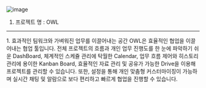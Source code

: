 ![image](https://user-images.githubusercontent.com/54265610/128623405-78f90fb2-b142-4f50-b3e2-51f0796ff96c.png)

1. 프로젝트 명 : OWL 
<hr>
  1. 효과적인 팀워크와 가벼워진 업무를 이끌어내는 공간 OWL은 효율적인 협업을 이끌어내는 협업 툴입니다.
     전체 프로젝트의 흐름과 개인 업무 진행도를 한 눈에 파악하기 쉬운 DashBoard, 
     체계적인 스케쥴 관리에 탁월한 Calendar, 업무 흐름 제어와 히스토리 관리에 용이한 Kanban Board, 
     효율적인 자료 관리 및 공유가 가능한 Drive을 이용해 프로젝트를 관리할 수 있습니다. 
     또한, 설정을 통해 개인 맞춤형 커스터마이징이 가능하며 실시간 채팅 및 알람으로 보다 편리하고 빠르게 협업을 진행할 수 있습니다.
